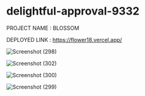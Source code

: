 # delightful-approval-9332

PROJECT NAME : BLOSSOM

DEPLOYED LINK : https://flower18.vercel.app/

![Screenshot (298)](https://user-images.githubusercontent.com/109611448/213923457-9a382633-b69c-4c7b-bb37-3212faacc999.png)

![Screenshot (302)](https://user-images.githubusercontent.com/109611448/213923481-5667da3d-a857-43db-a507-4a7e2f306b8a.png)

![Screenshot (300)](https://user-images.githubusercontent.com/109611448/213923495-e777a1e2-be9a-4263-b22b-41077b592c19.png)

![Screenshot (299)](https://user-images.githubusercontent.com/109611448/213923515-93866847-14d3-4f78-b883-846706157ba6.png)
